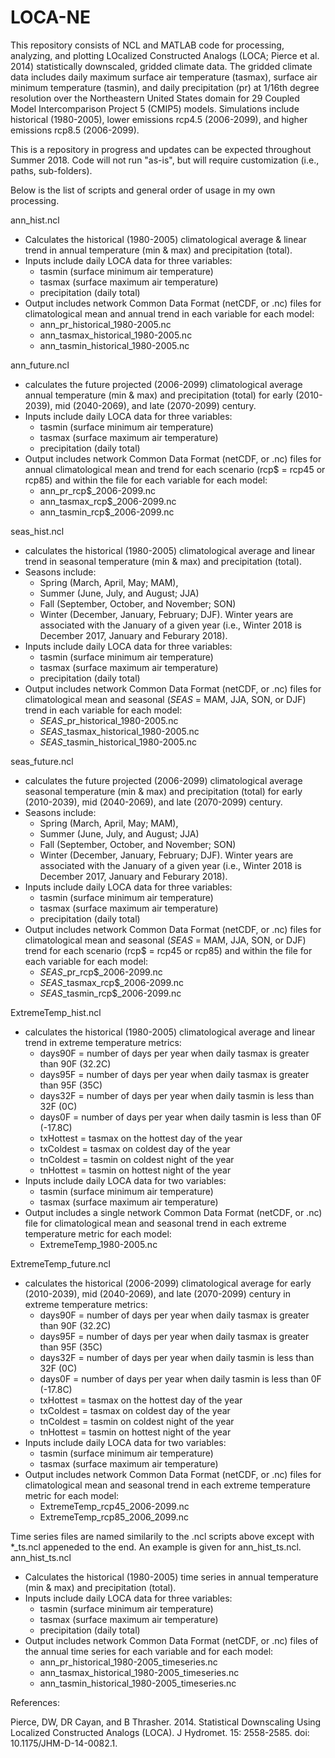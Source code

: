 # LOCA-NE
This repository consists of NCL and MATLAB code for processing, analyzing, and plotting LOcalized Constructed Analogs (LOCA; Pierce et al. 2014) statistically downscaled, gridded climate data.  The gridded climate data includes daily maximum surface air temperature (tasmax), surface air minimum temperature (tasmin), and daily precipitation (pr) at 1/16th degree resolution over the Northeastern United States domain for 29 Coupled Model Intercomparison Project 5 (CMIP5) models.  Simulations include historical (1980-2005), lower emissions rcp4.5 (2006-2099), and higher emissions rcp8.5 (2006-2099). 

This is a repository in progress and updates can be expected throughout Summer 2018.  Code will not run "as-is", but will require customization (i.e., paths, sub-folders). 

Below is the list of scripts and general order of usage in my own processing. 

  ann_hist.ncl
  - Calculates the historical (1980-2005) climatological average & linear trend in annual temperature (min & max) and 
  precipitation (total).  
  - Inputs include daily LOCA data for three variables:
     - tasmin (surface minimum air temperature)
     - tasmax (surface maximum air temperature)
     - precipitation (daily total)
  - Output includes network Common Data Format (netCDF, or .nc) files for climatological mean and annual trend in each
  variable for each model:
     - ann_pr_historical_1980-2005.nc
     - ann_tasmax_historical_1980-2005.nc
     - ann_tasmin_historical_1980-2005.nc
     
  ann_future.ncl
  - calculates the future projected (2006-2099) climatological average annual temperature (min & max) and 
    precipitation (total) for early (2010-2039), mid (2040-2069), and late (2070-2099) century.  
  - Inputs include daily LOCA data for three variables:
     - tasmin (surface minimum air temperature)
     - tasmax (surface maximum air temperature)
     - precipitation (daily total)
  - Output includes network Common Data Format (netCDF, or .nc) files for annual climatological mean and trend for each 
  scenario (rcp$ = rcp45 or rcp85) and within the file for each variable for each model:
     - ann_pr_rcp$_2006-2099.nc
     - ann_tasmax_rcp$_2006-2099.nc
     - ann_tasmin_rcp$_2006-2099.nc
  
  seas_hist.ncl
  - calculates the historical (1980-2005) climatological average and linear trend in seasonal temperature (min & max) and 
    precipitation (total).   
  - Seasons include: 
    - Spring (March, April, May; MAM), 
    - Summer (June, July, and August; JJA) 
    - Fall (September, October, and November; SON)
    - Winter (December, January, February; DJF). Winter years are associated with the January of a given year (i.e., Winter 
    2018 is December 2017, January and Feburary 2018).
  - Inputs include daily LOCA data for three variables:
     - tasmin (surface minimum air temperature)
     - tasmax (surface maximum air temperature)
     - precipitation (daily total)
  - Output includes network Common Data Format (netCDF, or .nc) files for climatological mean and seasonal ($SEAS$ = MAM, JJA, 
  SON, or DJF) trend in each variable for each model:
     - $SEAS$_pr_historical_1980-2005.nc
     - $SEAS$_tasmax_historical_1980-2005.nc
     - $SEAS$_tasmin_historical_1980-2005.nc
     
  seas_future.ncl
  - calculates the future projected (2006-2099) climatological average seasonal temperature (min & max) and 
    precipitation (total) for early (2010-2039), mid (2040-2069), and late (2070-2099) century.  
  - Seasons include: 
    - Spring (March, April, May; MAM), 
    - Summer (June, July, and August; JJA) 
    - Fall (September, October, and November; SON)
    - Winter (December, January, February; DJF). Winter years are associated with the January of a given year (i.e., Winter 
    2018 is December 2017, January and Feburary 2018).
  - Inputs include daily LOCA data for three variables:
     - tasmin (surface minimum air temperature)
     - tasmax (surface maximum air temperature)
     - precipitation (daily total)
  - Output includes network Common Data Format (netCDF, or .nc) files for climatological mean and seasonal ($SEAS$ = MAM, JJA, 
  SON, or DJF) trend for each scenario (rcp$ = rcp45 or rcp85) and within the file for each variable for each model:
     - $SEAS$_pr_rcp$_2006-2099.nc
     - $SEAS$_tasmax_rcp$_2006-2099.nc
     - $SEAS$_tasmin_rcp$_2006-2099.nc
     
  ExtremeTemp_hist.ncl
  - calculates the historical (1980-2005) climatological average and linear trend in extreme temperature metrics:
    - days90F = number of days per year when daily tasmax is greater than 90F (32.2C)
    - days95F = number of days per year when daily tasmax is greater than 95F (35C)
    - days32F = number of days per year when daily tasmin is less than 32F (0C)
    - days0F = number of days per year when daily tasmin is less than 0F (-17.8C)
    - txHottest = tasmax on the hottest day of the year
    - txColdest = tasmax on coldest day of the year
    - tnColdest = tasmin on coldest night of the year
    - tnHottest = tasmin on hottest night of the year
  - Inputs include daily LOCA data for two variables:
     - tasmin (surface minimum air temperature)
     - tasmax (surface maximum air temperature)
  - Output includes a single network Common Data Format (netCDF, or .nc) file for climatological mean and seasonal trend in 
  each extreme temperature metric for each model:
     - ExtremeTemp_1980-2005.nc
     
  ExtremeTemp_future.ncl
  - calculates the historical (2006-2099) climatological average for early (2010-2039), mid (2040-2069), and late (2070-2099) 
  century in extreme temperature metrics:
    - days90F = number of days per year when daily tasmax is greater than 90F (32.2C)
    - days95F = number of days per year when daily tasmax is greater than 95F (35C)
    - days32F = number of days per year when daily tasmin is less than 32F (0C)
    - days0F = number of days per year when daily tasmin is less than 0F (-17.8C)
    - txHottest = tasmax on the hottest day of the year
    - txColdest = tasmax on coldest day of the year
    - tnColdest = tasmin on coldest night of the year
    - tnHottest = tasmin on hottest night of the year
  - Inputs include daily LOCA data for two variables:
     - tasmin (surface minimum air temperature)
     - tasmax (surface maximum air temperature)
  - Output includes network Common Data Format (netCDF, or .nc) files for climatological mean and seasonal trend in 
  each extreme temperature metric for each model:
     - ExtremeTemp_rcp45_2006-2099.nc
     - ExtremeTemp_rcp85_2006_2099.nc

Time series files are named similarily to the .ncl scripts above except with *_ts.ncl appeneded to the end. An example is given for ann_hist_ts.ncl. 
  ann_hist_ts.ncl
  - Calculates the historical (1980-2005) time series in annual temperature (min & max) and precipitation (total).  
  - Inputs include daily LOCA data for three variables:
     - tasmin (surface minimum air temperature)
     - tasmax (surface maximum air temperature)
     - precipitation (daily total)
  - Output includes network Common Data Format (netCDF, or .nc) files of the annual time series for each
  variable and for each model:
     - ann_pr_historical_1980-2005_timeseries.nc
     - ann_tasmax_historical_1980-2005_timeseries.nc
     - ann_tasmin_historical_1980-2005_timeseries.nc


References: 

Pierce, DW, DR Cayan, and B Thrasher. 2014. Statistical Downscaling Using Localized Constructed Analogs (LOCA). J Hydromet. 15: 2558-2585. doi: 10.1175/JHM-D-14-0082.1. 
